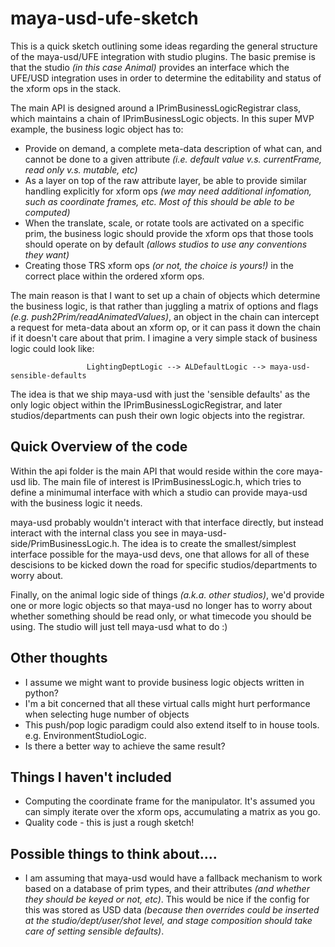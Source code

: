 # maya-usd-ufe-sketch

This is a quick sketch outlining some ideas regarding the general structure of the maya-usd/UFE integration with studio plugins. The basic premise is that the studio _(in this case Animal)_ provides an interface which the UFE/USD integration uses in order to determine the editability and status of the xform ops in the stack.

The main API is designed around a IPrimBusinessLogicRegistrar class, which maintains a chain of IPrimBusinessLogic objects. In this super MVP example, the business logic object has to:

* Provide on demand, a complete meta-data description of what can, and cannot be done to a given attribute _(i.e. default value v.s. currentFrame, read only v.s. mutable, etc)_
* As a layer on top of the raw attribute layer, be able to provide similar handling explicitly for xform ops _(we may need additional infomation, such as coordinate frames, etc. Most of this should be able to be computed)_
* When the translate, scale, or rotate tools are activated on a specific prim, the business logic should provide the xform ops that those tools should operate on by default _(allows studios to use any conventions they want)_
* Creating those TRS xform ops _(or not, the choice is yours!)_ in the correct place within the ordered xform ops.

 The main reason is that I want to set up a chain of objects which determine the business logic, is that rather than juggling a matrix of options and flags _(e.g. push2Prim/readAnimatedValues)_, an object in the chain can intercept a request for meta-data about an xform op, or it can pass it down the chain if it doesn't care about that prim. I imagine a very simple stack of business logic could look like:

```                 LightingDeptLogic --> ALDefaultLogic --> maya-usd-sensible-defaults```

The idea is that we ship maya-usd with just the 'sensible defaults' as the only logic object within the IPrimBusinessLogicRegistrar, and later studios/departments can push their own logic objects into the registrar. 

## Quick Overview of the code

Within the api folder is the main API that would reside within the core maya-usd lib. The main file of interest is IPrimBusinessLogic.h, which tries to define a minimumal interface with which a studio can provide maya-usd with the business logic it needs. 

maya-usd probably wouldn't interact with that interface directly, but instead interact with the internal class you see in maya-usd-side/PrimBusinessLogic.h. The idea is to create the smallest/simplest interface possible for the maya-usd devs, one that allows for all of these descisions to be kicked down the road for specific studios/departments to worry about.

Finally, on the animal logic side of things _(a.k.a. other studios)_, we'd provide one or more logic objects so that maya-usd no longer has to worry about whether something should be read only, or what timecode you should be using. The studio will just tell maya-usd what to do :) 

## Other thoughts

* I assume we might want to provide business logic objects written in python? 
* I'm a bit concerned that all these virtual calls might hurt performance when selecting huge number of objects
* This push/pop logic paradigm could also extend itself to in house tools. e.g. EnvironmentStudioLogic. 
* Is there a better way to achieve the same result?

## Things I haven't included

* Computing the coordinate frame for the manipulator. It's assumed you can simply iterate over the xform ops, accumulating a matrix as you go. 
* Quality code - this is just a rough sketch!

## Possible things to think about....

* I am assuming that maya-usd would have a fallback mechanism to work based on a database of prim types, and their attributes _(and whether they should be keyed or not, etc)_. This would be nice if the config for this was stored as USD data _(because then overrides could be inserted at the studio/dept/user/shot level, and stage composition should take care of setting sensible defaults)_.  